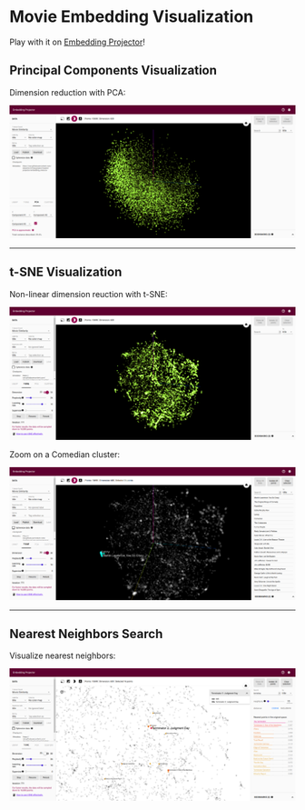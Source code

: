Movie Embedding Visualization
=============================

Play with it on [Embedding Projector](https://projector.tensorflow.org/?config=https://raw.githubusercontent.com/davpinto/ml-eng-project/master/projector/embedding_projector_config.json)!

## Principal Components Visualization

Dimension reduction with PCA:

![](img/pca.png)

------

## t-SNE Visualization

Non-linear dimension reuction with t-SNE:

![](img/tsne.png)

Zoom on a Comedian cluster:

![](img/tsne_zoom.png)

------

## Nearest Neighbors Search

Visualize nearest neighbors:

![](img/knn.png)
